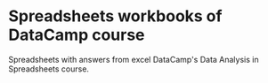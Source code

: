 # Spreadsheets workbooks of DataCamp course
Spreadsheets with answers from excel DataCamp's Data Analysis in Spreadsheets course. 
